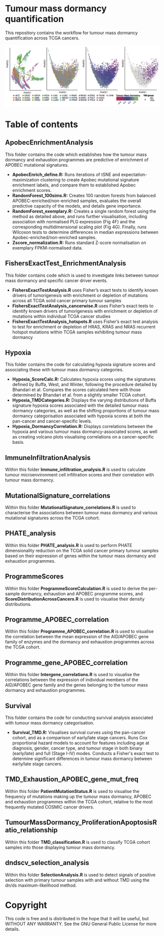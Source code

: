 # Tumour mass dormancy quantification

This repository contains the workflow for tumour mass dormancy quantification across TCGA cancers.

![alt text](PHATE_analysis/Figures/Figure1_top.jpg)

# Table of contents

## ApobecEnrichmentAnalysis

This folder contains the code which establishes how the tumour mass dormancy and exhaustion programmes are predictive of enrichment of APOBEC mutational signatures.

- **ApobecEnrich_define.R:** Runs iterations of tSNE and expectation-maximization clustering to create Apobec mutational signature enrichment labels, and compare them to established Apobec enrichment scores.
- **RandomForest_100sims.R:** Creates 100 random forests from balanced APOBEC-enriched/non-enriched samples, evaluates the overall predictive capacity of the models, and details gene importance.
- **RandomForest_exemplary.R:** Creates a single random forest using the method as detailed above, and runs further visualisation, including association with normalised PLG expression (Fig 4F) and the corresponding multidimensional scaling plot (Fig 4G). Finally, runs Wilcoxon tests to determine differences in median expressions between Apobec-enriched/non-enriched samples.
- **Zscore_normalization.R:** Runs standard Z-score normalisation on exemplary FPKM-normalised data.

## FishersExactTest_EnrichmentAnalysis

This folder contains code which is used to investigate links between tumour mass dormancy and specific cancer driver events.

- **FishersExactTestAnalysis.R** uses Fisher’s exact tests to identify known drivers of tumorigenesis with enrichment or depletion of mutations across all TCGA solid cancer primary tumour samples
- **FishersExactTestAnalysis_cancerwise.R** uses Fisher’s exact tests to identify known drivers of tumorigenesis with enrichment or depletion of mutations within individual TCGA cancer studies
- **FishersExactTestAnalysis_hotspots.R** uses Fisher’s exact test analysis to test for enrichment or depletion of HRAS, KRAS and NRAS recurrent hotspot mutations within TCGA samples exhibiting tumour mass dormancy


## Hypoxia

This folder contains the code for calculating hypoxia signature scores and associating these with tumour mass dormancy categories.

- **Hypoxia_ScoreCalc.R:** Calculates hypoxia scores using the signatures defined by Buffa, West, and Winter, following the procedure detailed by Bhandari et al. Compares the scores calculated here with those determined by Bhandari et al. from a slightly smaller TCGA cohort.
- **Hypoxia_TMDCategories.R:** Displays the varying distributions of Buffa signature hypoxia scores associated with the detailed tumour mass dormancy categories, as well as the shifting proportions of tumour mass dormancy categorisation associated with hypoxia scores at both the pan-cancer and cancer-specific levels.
- **Hypoxia_DormancyCorrelation.R:** Displays correlations between the hypoxia and various tumour mass dormancy-associated scores, as well as creating volcano plots visualising correlations on a cancer-specific basis.

## ImmuneInfiltrationAnalysis

Within this folder **Immune_infiltration_analysis.R** is used to calculate tumour microenvironment cell infiltration scores and their correlation with tumour mass dormancy.

## MutationalSignature_correlations

Within this folder **MutationalSignature_correlations.R** is used to characterise the associations between tumour mass dormancy and various mutational signatures across the TCGA cohort.

## PHATE_analysis

Within this folder **PHATE_analysis.R** is used to perform PHATE dimensionality reduction on the TCGA solid cancer primary tumour samples based on their expression of genes within the tumour mass dormancy and exhaustion programmes.

## ProgrammeScores

Within this folder **ProgrammeScoreCalculation.R** is used to derive the per-sample dormancy, exhaustion and APOBEC programme scores, and **ScoreDistributionAcrossCancers.R** is used to visualise their density distributions.

## Programme_APOBEC_correlation

Within this folder **Programme_APOBEC_correlation.R** is used to visualise the correlation between the mean expression of the AID/APOBEC gene family of enzymes and the dormancy and exhaustion programmes across the TCGA cohort.


## Programme_gene_APOBEC_correlation

Within this folder **Intergene_correlations.R** is used to visualise the correlations between the expression of individual members of the AID/APOBEC gene family and the genes belonging to the tumour mass dormancy and exhaustion programmes.


## Survival

This folder contains the code for conducting survival analysis associated with tumour mass dormancy categorisation.

- **Survival_TMD.R:** Visualises survival curves using the pan-cancer cohort, and as a comparison of early/late stage cancers. Runs Cox proportional hazard models to account for features including age at diagnosis, gender, cancer type, and tumour stage in both binary (early/late) and full (Stage I-IV) modes. Conducts a Fisher's exact test to determine significant differences in tumour mass dormancy between early/late stage cancers.

## TMD_Exhaustion_APOBEC_gene_mut_freq

Within this folder **PatientMutationStatus.R** is used to visualise the frequency of mutations making up the tumour mass dormancy, APOBEC and exhaustion programmes within the TCGA cohort, relative to the most frequently mutated COSMIC cancer drivers.


## TumourMassDormancy_ProliferationApoptosisRatio_relationship

Within this folder **TMD_classification.R** is used to classify TCGA cohort samples into those displaying tumour mass dormancy.


## dndscv_selection_analysis

Within this folder **SelectionAnalysis.R** is used to detect signals of positive selection with primary tumour samples with and without TMD using the dn/ds maximum-likelihood method.


# Copyright

This code is free and is distributed in the hope that it will be useful, but WITHOUT ANY WARRANTY. See the GNU General Public License for more details.

